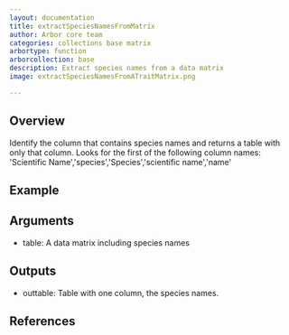 ```yaml
---
layout: documentation
title: extractSpeciesNamesFromMatrix
author: Arbor core team
categories: collections base matrix
arbortype: function
arborcollection: base
description: Extract species names from a data matrix
image: extractSpeciesNamesFromATraitMatrix.png

---
```


## Overview

Identify the column that contains species names and returns a table with only that column. Looks for the first of the following column names: 'Scientific Name','species','Species','scientific name','name'

## Example


## Arguments

- table: A data matrix including species names

## Outputs

- outtable: Table with one column, the species names.

## References
